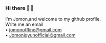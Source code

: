 ### Hi there 👋🏻
I'm Jomon,and welcome to my github  profile.
<br>
Write me an email
<br>
• jomonoffline@gmail.com
<br>
• Jomonjoyunofficial@gmail.com 

